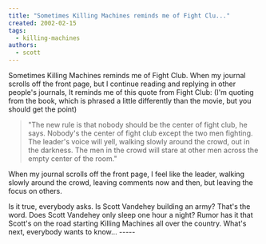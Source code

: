 ```yaml
---
title: "Sometimes Killing Machines reminds me of Fight Clu..."
created: 2002-02-15
tags: 
  - killing-machines
authors: 
  - scott
---
```


Sometimes Killing Machines reminds me of Fight Club. When my journal scrolls off the front page, but I continue reading and replying in other people's journals, It reminds me of this quote from Fight Club: (I'm quoting from the book, which is phrased a little differently than the movie, but you should get the point)  

> "The new rule is that nobody should be the center of fight club, he says. Nobody's the center of fight club except the two men fighting. The leader's voice will yell, walking slowly around the crowd, out in the darkness. The men in the crowd will stare at other men across the empty center of the room."

  
When my journal scrolls off the front page, I feel like the leader, walking slowly around the crowd, leaving comments now and then, but leaving the focus on others.  
  
Is it true, everybody asks. Is Scott Vandehey building an army? That's the word. Does Scott Vandehey only sleep one hour a night? Rumor has it that Scott's on the road starting Killing Machines all over the country. What's next, everybody wants to know... -----
